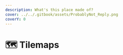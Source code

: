```yaml
---
description: What's this place made of?
cover: ../../.gitbook/assets/ProbablyNot_Reply.png
coverY: 0
---
```


# 🗺 Tilemaps


